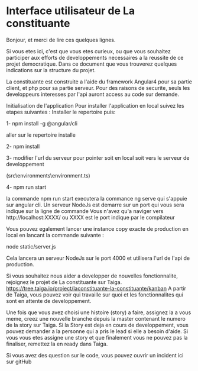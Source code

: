 # Interface utilisateur de La constituante

Bonjour, et merci de lire ces quelques lignes.

Si vous etes ici, c'est que vous etes curieux, ou que vous souhaitez participer aux efforts de developpements necessaires a la reussite de ce projet democratique.
Dans ce document que vous trouverez quelques indications sur la structure du projet.

La constituante est construite a l'aide du framework Angular4 pour sa partie client, et php pour sa partie serveur.
Pour des raisons de securite, seuls les developpeurs interesses par l'api auront access au code sur demande.

Initialisation de l'application
Pour installer l'application en local suivez les etapes suivantes :
Installer le repertoire puis:

 1- npm install -g @angular/cli
 
aller sur le repertoire installe 

 2- npm install 
 
 3- modifier l'url du serveur pour pointer soit en local soit vers le serveur de developpement
 
 (src\environments\environment.ts)
 
 4- npm run start 

 la commande npm run start executera la commance ng serve qui s'appuie sur angular cli.
 Un serveur NodeJs est demarre sur un port qui vous sera indique sur la ligne de commande
 Vous n'avez qu'a naviger vers http://localhost:XXXX/
 ou XXXX est le port indique par le compilateur
  


Vous pouvez egalement lancer une instance copy exacte de production en local en lancant la commande suivante :

node static/server.js

Cela lancera un serveur NodeJs sur le port 4000 et utilisera l'url de l'api de production. 


Si vous souhaitez nous aider a developper de nouvelles fonctionnalite, rejoignez le projet de La constituante sur Taiga.
https://tree.taiga.io/project/laconstituante-la-constituante/kanban
A partir de Taiga, vous pouvez voir qui travaille sur quoi et les fonctionnalites qui sont en attente de developpement.
 
Une fois que vous avez choisi une histoire (story) a faire, assignez la a vous meme, creez une nouvelle branche depuis la master contenant le numero de la story sur Taiga.
Si la Story est deja en cours de developpement, vous pouvez demander a la personne qui a pris le lead si elle a besoin d'aide.
Si vous vous etes assigne une story et que finalement vous ne pouvez pas la finaliser, remettez la en ready dans Taiga.
 
Si vous avez des question sur le code, vous pouvez ouvrir un incident ici sur gitHub
 
